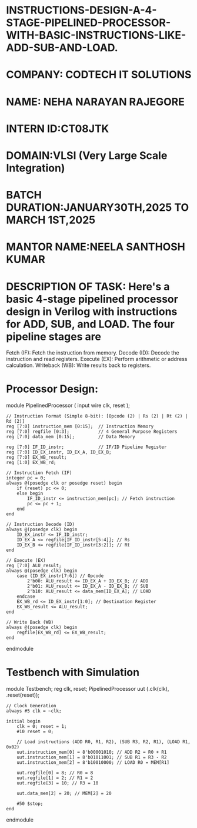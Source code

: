 # INSTRUCTIONS-DESIGN-A-4-STAGE-PIPELINED-PROCESSOR-WITH-BASIC-INSTRUCTIONS-LIKE-ADD-SUB-AND-LOAD.
# COMPANY: CODTECH IT SOLUTIONS 
# NAME: NEHA NARAYAN RAJEGORE
# INTERN ID:CT08JTK
# DOMAIN:VLSI (Very Large Scale Integration)
# BATCH DURATION:JANUARY30TH,2025 TO MARCH 1ST,2025 
# MANTOR NAME:NEELA SANTHOSH KUMAR 
# DESCRIPTION OF TASK:  Here's a basic 4-stage pipelined processor design in Verilog with instructions for ADD, SUB, and LOAD. The four pipeline stages are
Fetch (IF): Fetch the instruction from memory.
Decode (ID): Decode the instruction and read registers.
Execute (EX): Perform arithmetic or address calculation.
Writeback (WB): Write results back to registers.
# Processor Design:
module PipelinedProcessor (
    input wire clk, reset
);

    // Instruction Format (Simple 8-bit): [Opcode (2) | Rs (2) | Rt (2) | Rd (2)]
    reg [7:0] instruction_mem [0:15];  // Instruction Memory
    reg [7:0] regfile [0:3];           // 4 General Purpose Registers
    reg [7:0] data_mem [0:15];         // Data Memory

    reg [7:0] IF_ID_instr;             // IF/ID Pipeline Register
    reg [7:0] ID_EX_instr, ID_EX_A, ID_EX_B;
    reg [7:0] EX_WB_result;
    reg [1:0] EX_WB_rd;
    
    // Instruction Fetch (IF)
    integer pc = 0;
    always @(posedge clk or posedge reset) begin
        if (reset) pc <= 0;
        else begin
            IF_ID_instr <= instruction_mem[pc]; // Fetch instruction
            pc <= pc + 1;
        end
    end

    // Instruction Decode (ID)
    always @(posedge clk) begin
        ID_EX_instr <= IF_ID_instr;
        ID_EX_A <= regfile[IF_ID_instr[5:4]]; // Rs
        ID_EX_B <= regfile[IF_ID_instr[3:2]]; // Rt
    end

    // Execute (EX)
    reg [7:0] ALU_result;
    always @(posedge clk) begin
        case (ID_EX_instr[7:6]) // Opcode
            2'b00: ALU_result <= ID_EX_A + ID_EX_B; // ADD
            2'b01: ALU_result <= ID_EX_A - ID_EX_B; // SUB
            2'b10: ALU_result <= data_mem[ID_EX_A]; // LOAD
        endcase
        EX_WB_rd <= ID_EX_instr[1:0]; // Destination Register
        EX_WB_result <= ALU_result;
    end

    // Write Back (WB)
    always @(posedge clk) begin
        regfile[EX_WB_rd] <= EX_WB_result;
    end

endmodule

# Testbench with Simulation

module Testbench;
    reg clk, reset;
    PipelinedProcessor uut (.clk(clk), .reset(reset));

    // Clock Generation
    always #5 clk = ~clk;

    initial begin
        clk = 0; reset = 1;
        #10 reset = 0;

        // Load instructions (ADD R0, R1, R2), (SUB R3, R2, R1), (LOAD R1, 0x02)
        uut.instruction_mem[0] = 8'b00001010; // ADD R2 = R0 + R1
        uut.instruction_mem[1] = 8'b01011001; // SUB R1 = R3 - R2
        uut.instruction_mem[2] = 8'b10010000; // LOAD R0 = MEM[R1]
        
        uut.regfile[0] = 8; // R0 = 8
        uut.regfile[1] = 2; // R1 = 2
        uut.regfile[3] = 10; // R3 = 10

        uut.data_mem[2] = 20; // MEM[2] = 20

        #50 $stop;
    end
endmodule

